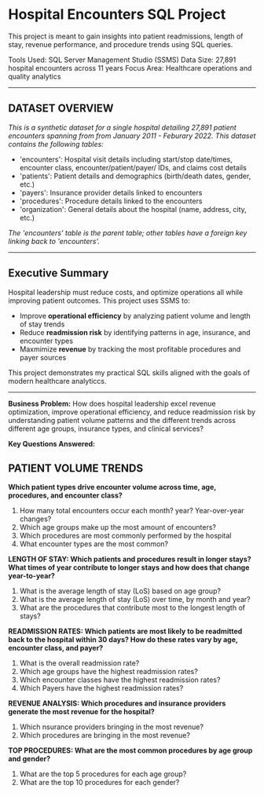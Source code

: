 # Hospital Encounters SQL Project

This project is meant to gain insights into patient readmissions, length of stay, revenue performance, and procedure trends using SQL queries.

Tools Used: SQL Server Management Studio (SSMS)
Data Size: 27,891 hospital encounters across 11 years
Focus Area: Healthcare operations and quality analytics

---

## DATASET OVERVIEW
_This is a synthetic dataset for a single hospital detailing 27,891 patient encounters spanning from from January 2011 - Feburary 2022.
This dataset contains the following tables:_

- 'encounters': Hospital visit details including start/stop date/times, encounter class, encounter/patient/payer/ IDs, and claims cost details
- 'patients': Patient details and demographics (birth/death dates, gender, etc.)
- 'payers': Insurance provider details linked to encounters
- 'procedures': Procedure details linked to the encounters
- 'organization': General details about the hospital (name, address, city, etc.)

_The 'encounters' table is the parent table; other tables have a foreign key linking back to 'encounters'._

---

## Executive Summary
Hospital leadership must reduce costs, and optimize operations all while improving patient outcomes. This project uses SSMS to:
  - Improve **operational efficiency** by analyzing patient volume and length of stay trends
  - Reduce **readmission risk** by identifying patterns in age, insurance, and encounter types
  - Maxmimize **revenue** by tracking the most profitable procedures and payer sources

This project demonstrates my practical SQL skills aligned with the goals of modern healthcare analyticcs.

---

**Business Problem:**
How does hospital leadership excel revenue optimization, improve operational efficiency, and reduce readmission risk by understanding patient volume patterns and the different trends across different age groups, insurance types, and clinical services?


**Key Questions Answered:**

## PATIENT VOLUME TRENDS
**Which patient types drive encounter volume across time, age, procedures, and encounter class?**

  1. How many total encounters occur each month? year? Year-over-year changes?
  2.  Which age groups make up the most amount of encounters?
  3.  Which procedures are most commonly performed by the hospital
  4.  What encounter types are the most common?


**LENGTH OF STAY: Which patients and procedures result in longer stays? What times of year contribute to longer stays and how does that change year-to-year?**

  1. What is the average length of stay (LoS) based on age group?
  2. What is the average length of stay (LoS) over time, by month and year?
  3. What are the procedures that contribute most to the longest length of stays?


**READMISSION RATES: Which patients are most likely to be readmitted back to the hospital within 30 days? How do these rates vary by age, encounter class, and payer?**

  1. What is the overall readmission rate?
  2. Which age groups have the highest readmission rates?
  3. Which encounter classes have the highest readmission rates?
  4. Which Payers have the highest readmission rates?


**REVENUE ANALYSIS: Which procedures and insurance providers generate the most revenue for the hospital?**

  1. Which nsurance providers bringing in the most revenue?
  2. Which procedures are bringing in the most revenue?


**TOP PROCEDURES: What are the most common procedures by age group and gender?**

  1. What are the top 5 procedures for each age group?
  2. What are the top 10 procedures for each gender?

  
